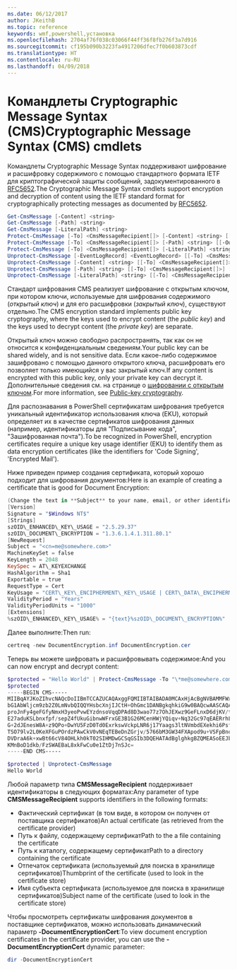 ```yaml
---
ms.date: 06/12/2017
author: JKeithB
ms.topic: reference
keywords: wmf,powershell,установка
ms.openlocfilehash: 2704af76f038c03066f44ff36f8fb276f3a7d916
ms.sourcegitcommit: cf195b090b3223fa4917206dfec7f0b603873cdf
ms.translationtype: HT
ms.contentlocale: ru-RU
ms.lasthandoff: 04/09/2018
---
```

# <a name="cryptographic-message-syntax-cms-cmdlets"></a><span data-ttu-id="eaf16-102">Командлеты Cryptographic Message Syntax (CMS)</span><span class="sxs-lookup"><span data-stu-id="eaf16-102">Cryptographic Message Syntax (CMS) cmdlets</span></span>

<span data-ttu-id="eaf16-103">Командлеты Cryptographic Message Syntax поддерживают шифрование и расшифровку содержимого с помощью стандартного формата IETF для криптографической защиты сообщений, задокументированного в [RFC5652](https://tools.ietf.org/html/rfc5652).</span><span class="sxs-lookup"><span data-stu-id="eaf16-103">The Cryptographic Message Syntax cmdlets support encryption and decryption of content using the IETF standard format for cryptographically protecting messages as documented by [RFC5652](https://tools.ietf.org/html/rfc5652).</span></span>

```powershell
Get-CmsMessage [-Content] <string>
Get-CmsMessage [-Path] <string>
Get-CmsMessage [-LiteralPath] <string>
Protect-CmsMessage [-To] <CmsMessageRecipient[]> [-Content] <string> [[-OutFile] <string>]
Protect-CmsMessage [-To] <CmsMessageRecipient[]> [-Path] <string> [[-OutFile] <string>]
Protect-CmsMessage [-To] <CmsMessageRecipient[]> [-LiteralPath] <string> [[-OutFile] <string>]
Unprotect-CmsMessage [-EventLogRecord] <EventLogRecord> [[-To] <CmsMessageRecipient[]>] [-IncludeContext]
Unprotect-CmsMessage [-Content] <string> [[-To] <CmsMessageRecipient[]>] [-IncludeContext]
Unprotect-CmsMessage [-Path] <string> [[-To] <CmsMessageRecipient[]>] [-IncludeContext]
Unprotect-CmsMessage [-LiteralPath] <string> [[-To] <CmsMessageRecipient[]>] [-IncludeContext]
```

<span data-ttu-id="eaf16-104">Стандарт шифрования CMS реализует шифрование с открытым ключом, при котором ключи, используемые для шифрования содержимого (*открытый ключ*) и для его расшифровки (*закрытый ключ*), существуют отдельно.</span><span class="sxs-lookup"><span data-stu-id="eaf16-104">The CMS encryption standard implements public key cryptography, where the keys used to encrypt content (the *public key*) and the keys used to decrypt content (the *private key*) are separate.</span></span>

<span data-ttu-id="eaf16-105">Открытый ключ можно свободно распространять, так как он не относится к конфиденциальным сведениям.</span><span class="sxs-lookup"><span data-stu-id="eaf16-105">Your public key can be shared widely, and is not sensitive data.</span></span> <span data-ttu-id="eaf16-106">Если какое-либо содержимое зашифровано с помощью данного открытого ключа, расшифровать его позволяет только имеющийся у вас закрытый ключ.</span><span class="sxs-lookup"><span data-stu-id="eaf16-106">If any content is encrypted with this public key, only your private key can decrypt it.</span></span> <span data-ttu-id="eaf16-107">Дополнительные сведения см. на странице о [шифровании с открытым ключом](https://en.wikipedia.org/wiki/Public-key_cryptography).</span><span class="sxs-lookup"><span data-stu-id="eaf16-107">For more information, see [Public-key cryptography](https://en.wikipedia.org/wiki/Public-key_cryptography).</span></span>

<span data-ttu-id="eaf16-108">Для распознавания в PowerShell сертификатам шифрования требуется уникальный идентификатор использования ключа (EKU), который определяет их в качестве сертификатов шифрования данных (например, идентификаторы для "Подписывание кода", "Зашифрованная почта").</span><span class="sxs-lookup"><span data-stu-id="eaf16-108">To be recognized in PowerShell, encryption certificates require a unique key usage identifier (EKU) to identify them as data encryption certificates (like the identifiers for 'Code Signing', 'Encrypted Mail').</span></span>

<span data-ttu-id="eaf16-109">Ниже приведен пример создания сертификата, который хорошо подходит для шифрования документов:</span><span class="sxs-lookup"><span data-stu-id="eaf16-109">Here is an example of creating a certificate that is good for Document Encryption:</span></span>

```powershell
(Change the text in **Subject** to your name, email, or other identifier), and put in a file (i.e.: DocumentEncryption.inf):
[Version]
Signature = "$Windows NT$"
[Strings]
szOID\_ENHANCED\_KEY\_USAGE = "2.5.29.37"
szOID\_DOCUMENT\_ENCRYPTION = "1.3.6.1.4.1.311.80.1"
[NewRequest]
Subject = "<cn=me@somewhere.com>"
MachineKeySet = false
KeyLength = 2048
KeySpec = AT\_KEYEXCHANGE
HashAlgorithm = Sha1
Exportable = true
RequestType = Cert
KeyUsage = "CERT\_KEY\_ENCIPHERMENT\_KEY\_USAGE | CERT\_DATA\_ENCIPHERMENT\_KEY\_USAGE"
ValidityPeriod = "Years"
ValidityPeriodUnits = "1000"
[Extensions]
%szOID\_ENHANCED\_KEY\_USAGE% = "{text}%szOID\_DOCUMENT\_ENCRYPTION%"
```

<span data-ttu-id="eaf16-110">Далее выполните:</span><span class="sxs-lookup"><span data-stu-id="eaf16-110">Then run:</span></span>
```powershell
certreq -new DocumentEncryption.inf DocumentEncryption.cer
```

<span data-ttu-id="eaf16-111">Теперь вы можете шифровать и расшифровывать содержимое:</span><span class="sxs-lookup"><span data-stu-id="eaf16-111">And you can now encrypt and decrypt content:</span></span>

```powershell
$protected = "Hello World" | Protect-CmsMessage -To "\*me@somewhere.com\*[](mailto:*leeholm@microsoft.com*)"
$protected
-----BEGIN CMS-----
MIIBqAYJKoZIhvcNAQcDoIIBmTCCAZUCAQAxggFQMIIBTAIBADA0MCAxHjAcBgNVBAMMFWxlZWhv
bG1AbWljcm9zb2Z0LmNvbQIQQYHsbcXnjIJCtH+OhGmc1DANBgkqhkiG9w0BAQcwAASCAQAnkFHM
proJnFy4geFGfyNmxH3yeoPvwEYzdnsoVqqDPAd8D3wao77z7OhJEXwz9GeFLnxD6djKV/tF4PxR
E27aduKSLbnxfpf/sepZ4fUkuGibnwWFrxGE3B1G26MCenHWjYQiqv+Nq32Gc97qEAERrhLv6S4R
G+2dJEnesW8A+z9QPo+DwYU5FzD0Td0ExrkswVckpLNR6j17Yaags3ltNVmbdEXekhi6Psf2MLMP
TSO79lv2L0KeXFGuPOrdzPAwCkV0vNEqTEBeDnZGrjv/5766bM3GW34FXApod9u+VSFpBnqVOCBA
DVDraA6k+xwBt66cV84OHLkh0kT02SIHMDwGCSqGSIb3DQEHATAdBglghkgBZQMEASoEEJbJaiRl
KMnBoD1dkb/FzSWAEBaL8xkFwCu0e1ZtDj7nSJc=
-----END CMS-----

$protected | Unprotect-CmsMessage
Hello World
```

<span data-ttu-id="eaf16-112">Любой параметр типа **CMSMessageRecipient** поддерживает идентификаторы в следующих форматах:</span><span class="sxs-lookup"><span data-stu-id="eaf16-112">Any parameter of type **CMSMessageRecipient** supports identifiers in the following formats:</span></span>
- <span data-ttu-id="eaf16-113">Фактический сертификат (в том виде, в котором он получен от поставщика сертификатов)</span><span class="sxs-lookup"><span data-stu-id="eaf16-113">An actual certificate (as retrieved from the certificate provider)</span></span>
- <span data-ttu-id="eaf16-114">Путь к файлу, содержащему сертификат</span><span class="sxs-lookup"><span data-stu-id="eaf16-114">Path to the a file containing the certificate</span></span>
- <span data-ttu-id="eaf16-115">Путь к каталогу, содержащему сертификат</span><span class="sxs-lookup"><span data-stu-id="eaf16-115">Path to a directory containing the certificate</span></span>
- <span data-ttu-id="eaf16-116">Отпечаток сертификата (используемый для поиска в хранилище сертификатов)</span><span class="sxs-lookup"><span data-stu-id="eaf16-116">Thumbprint of the certificate (used to look in the certificate store)</span></span>
- <span data-ttu-id="eaf16-117">Имя субъекта сертификата (используемое для поиска в хранилище сертификатов)</span><span class="sxs-lookup"><span data-stu-id="eaf16-117">Subject name of the certificate (used to look in the certificate store)</span></span>

<span data-ttu-id="eaf16-118">Чтобы просмотреть сертификаты шифрования документов в поставщике сертификатов, можно использовать динамический параметр **-DocumentEncryptionCert**:</span><span class="sxs-lookup"><span data-stu-id="eaf16-118">To view document encryption certificates in the certificate provider, you can use the **-DocumentEncryptionCert** dynamic parameter:</span></span>

```powershell
dir -DocumentEncryptionCert
```